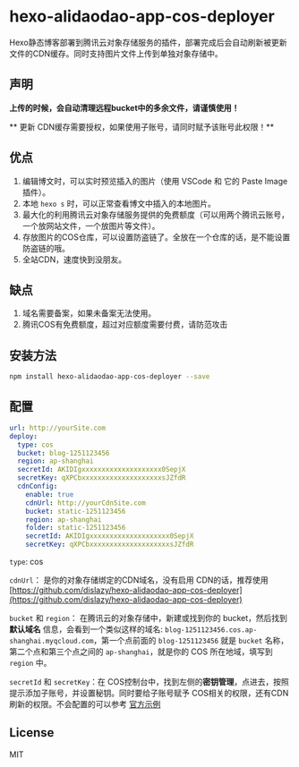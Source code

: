 # hexo-alidaodao-app-cos-deployer

Hexo静态博客部署到腾讯云对象存储服务的插件，部署完成后会自动刷新被更新文件的CDN缓存。同时支持图片文件上传到单独对象存储中。

## 声明

**上传的时候，会自动清理远程bucket中的多余文件，请谨慎使用！**

** 更新 CDN缓存需要授权，如果使用子账号，请同时赋予该账号此权限！**

## 优点

1. 编辑博文时，可以实时预览插入的图片（使用 VSCode 和 它的 Paste Image 插件）。
2. 本地 `hexo s` 时，可以正常查看博文中插入的本地图片。
3. 最大化的利用腾讯云对象存储服务提供的免费额度（可以用两个腾讯云账号，一个放网站文件，一个放图片等文件）。
4. 存放图片的COS仓库，可以设置防盗链了。全放在一个仓库的话，是不能设置防盗链的哦。
5. 全站CDN，速度快到没朋友。

## 缺点

1. 域名需要备案，如果未备案无法使用。
2. 腾讯COS有免费额度，超过对应额度需要付费，请防范攻击

## 安装方法

``` bash
npm install hexo-alidaodao-app-cos-deployer --save
```

## 配置

``` yml
url: http://yourSite.com
deploy: 
  type: cos
  bucket: blog-1251123456
  region: ap-shanghai
  secretId: AKIDIgxxxxxxxxxxxxxxxxxxxx0SepjX
  secretKey: qXPCbxxxxxxxxxxxxxxxxxxxxsJZfdR
  cdnConfig:
    enable: true
    cdnUrl: http://yourCdnSite.com
    bucket: static-1251123456
    region: ap-shanghai
    folder: static-1251123456
    secretId: AKIDIgxxxxxxxxxxxxxxxxxxxx0SepjX
    secretKey: qXPCbxxxxxxxxxxxxxxxxxxxxsJZfdR
```

`type`: cos

`cdnUrl`： 是你的对象存储绑定的CDN域名，没有启用 CDN的话，推荐使用 [https://github.com/dislazy/hexo-alidaodao-app-cos-deployer](https://github.com/dislazy/hexo-alidaodao-app-cos-deployer)

`bucket` 和 `region`： 在腾讯云的对象存储中，新建或找到你的 bucket，然后找到 **默认域名** 信息，会看到一个类似这样的域名: `blog-1251123456.cos.ap-shanghai.myqcloud.com`，第一个点前面的 `blog-1251123456` 就是 `bucket` 名称，第二个点和第三个点之间的 `ap-shanghai`，就是你的 COS 所在地域，填写到 `region` 中。

`secretId` 和 `secretKey`：在 COS控制台中，找到左侧的**密钥管理**，点进去，按照提示添加子账号，并设置秘钥。同时要给子账号赋予 COS相关的权限，还有CDN刷新的权限。不会配置的可以参考 [官方示例](https://cloud.tencent.com/document/product/228/14867)

## License

MIT
